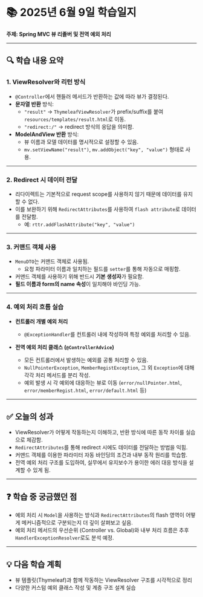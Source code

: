 # 📚 2025년 6월 9일 학습일지  
**주제: Spring MVC 뷰 리졸버 및 전역 예외 처리**

---

## 🔍 학습 내용 요약

### 1. ViewResolver와 리턴 방식
- `@Controller`에서 핸들러 메서드가 반환하는 값에 따라 뷰가 결정된다.
- **문자열 반환** 방식:
  - `"result"` → `ThymeleafViewResolver`가 prefix/suffix를 붙여 `resources/templates/result.html`로 이동.
  - `"redirect:/"` → redirect 방식의 응답을 의미함.
- **ModelAndView 반환** 방식:
  - 뷰 이름과 모델 데이터를 명시적으로 설정할 수 있음.
  - `mv.setViewName("result")`, `mv.addObject("key", "value")` 형태로 사용.

---

### 2. Redirect 시 데이터 전달
- 리다이렉트는 기본적으로 request scope를 사용하지 않기 때문에 데이터를 유지할 수 없다.
- 이를 보완하기 위해 `RedirectAttributes`를 사용하여 `flash attribute`로 데이터를 전달함.
  - 예: `rttr.addFlashAttribute("key", "value")`

---

### 3. 커맨드 객체 사용
- `MenuDTO`는 커맨드 객체로 사용됨.
  - 요청 파라미터 이름과 일치하는 필드를 `setter`를 통해 자동으로 매핑함.
- 커맨드 객체를 사용하기 위해 반드시 **기본 생성자**가 필요함.
- **필드 이름과 form의 name 속성**이 일치해야 바인딩 가능.

---

### 4. 예외 처리 흐름 실습
- **컨트롤러 개별 예외 처리**
  - `@ExceptionHandler`를 컨트롤러 내에 작성하여 특정 예외를 처리할 수 있음.
  
- **전역 예외 처리 클래스 (`@ControllerAdvice`)**
  - 모든 컨트롤러에서 발생하는 예외를 공통 처리할 수 있음.
  - `NullPointerException`, `MemberRegistException`, 그 외 `Exception`에 대해 각각 처리 메서드를 분리 작성.
  - 예외 발생 시 각 예외에 대응하는 뷰로 이동 (`error/nullPointer.html`, `error/memberRegist.html`, `error/default.html` 등)

---

## ✅ 오늘의 성과
- ViewResolver가 어떻게 작동하는지 이해하고, 반환 방식에 따른 동작 차이를 실습으로 체감함.
- `RedirectAttributes`를 통해 redirect 시에도 데이터를 전달하는 방법을 익힘.
- 커맨드 객체를 이용한 파라미터 자동 바인딩의 조건과 내부 동작 원리를 학습함.
- 전역 예외 처리 구조를 도입하여, 실무에서 유지보수가 용이한 에러 대응 방식을 설계할 수 있게 됨.

---

## ❓ 학습 중 궁금했던 점
- 예외 처리 시 `Model`을 사용하는 방식과 `RedirectAttributes`의 flash 영역이 어떻게 메커니즘적으로 구분되는지 더 깊이 살펴보고 싶음.
- 예외 처리 메서드의 우선순위 (Controller vs. Global)와 내부 처리 흐름은 추후 `HandlerExceptionResolver`로도 분석 예정.

---

## 💡 다음 학습 계획
- 뷰 템플릿(Thymeleaf)과 함께 작동하는 ViewResolver 구조를 시각적으로 정리
- 다양한 커스텀 예외 클래스 작성 및 계층 구조 설계 실습

